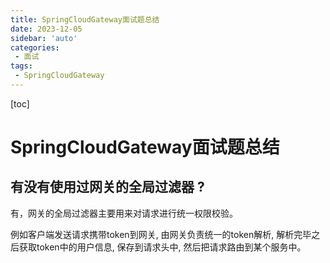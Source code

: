 ```yaml
---
title: SpringCloudGateway面试题总结
date: 2023-12-05
sidebar: 'auto'
categories: 
 - 面试
tags:
 - SpringCloudGateway
---
```


[toc]

# SpringCloudGateway面试题总结

## 有没有使用过网关的全局过滤器 ?

有，网关的全局过滤器主要用来对请求进行统一权限校验。

例如客户端发送请求携带token到网关, 由网关负责统一的token解析, 解析完毕之后获取token中的用户信息, 保存到请求头中, 然后把请求路由到某个服务中。





